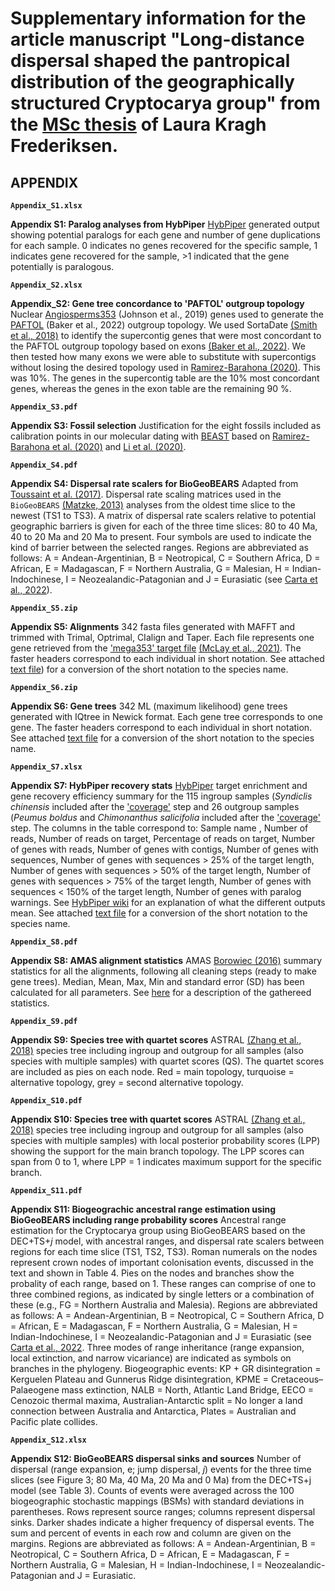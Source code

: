 # Supplementary information for the article manuscript "Long-distance dispersal shaped the pantropical distribution of the geographically structured Cryptocarya group" from the [MSc thesis]() of Laura Kragh Frederiksen.

## **APPENDIX**

**``Appendix_S1.xlsx``**

**Appendix S1: Paralog analyses from HybPiper**
[HybPiper](https://bioone.org/journals/applications-in-plant-sciences/volume-4/issue-7/apps.1600016/HybPiper--Extracting-Coding-Sequence-and-Introns-for-Phylogenetics-from/10.3732/apps.1600016.full) generated output showing potential paralogs for each gene and number of gene duplications for each sample. 0 indicates no genes recovered for the specific sample, 1 indicates gene recovered for the sample, >1 indicated that the gene potentially is paralogous. 

**``Appendix_S2.xlsx``**

**Appendix_S2: Gene tree concordance to 'PAFTOL' outgroup topology**
Nuclear [Angiosperms353](https://www.ncbi.nlm.nih.gov/pubmed/30535394) (Johnson et al., 2019) genes used to generate the [PAFTOL](https://www.ncbi.nlm.nih.gov/pubmed/33983440) (Baker et al., 2022) outgroup topology. We used SortaDate [(Smith et al., 2018)](https://www.ncbi.nlm.nih.gov/pubmed/29772020) to identify the supercontig genes that were most concordant to the PAFTOL outgroup topology based on exons [(Baker et al., 2022)](https://www.ncbi.nlm.nih.gov/pubmed/33983440). We then tested how many exons we were able to substitute with supercontigs without losing the desired topology used in [Ramirez-Barahona (2020)](https://www.nature.com/articles/s41559-020-1241-3). This was 10%. The genes in the supercontig table are the 10% most concordant genes, whereas the genes in the exon table are the remaining 90 %.

**``Appendix_S3.pdf``**

**Appendix S3: Fossil selection**
Justification for the eight fossils included as calibration points in our molecular dating with [BEAST](https://www.ncbi.nlm.nih.gov/pmc/articles/PMC6007674/) based on [Ramirez-Barahona et al. (2020)](https://www.nature.com/articles/s41559-020-1241-3) and [Li et al. (2020)](https://www.ncbi.nlm.nih.gov/pubmed/32619568).

**``Appendix_S4.pdf``**

**Appendix S4: Dispersal rate scalers for BioGeoBEARS** 
Adapted from [Toussaint et al. (2017)](https://onlinelibrary.wiley.com/doi/10.1111/jbi.12977). Dispersal rate scaling matrices used in the `BioGeoBEARS` [(Matzke, 2013)](https://escholarship.org/content/qt44j7n141/qt44j7n141_noSplash_a25fcfcd2e4c86c599d6f7da5ee1d7f8.pdf?t=pga0we) analyses from the oldest time slice to the newest (TS1 to TS3). A matrix of dispersal rate scalers relative to potential geographic barriers is given for each of the three time slices: 80 to 40 Ma, 40 to 20 Ma and 20 Ma to present. Four symbols are used to indicate the kind of barrier between the selected ranges. Regions are abbreviated as follows: A = Andean-Argentinian, B = Neotropical, C = Southern Africa, D = African, E = Madagascan, F = Northern Australia, G = Malesian, H = Indian-Indochinese, I = Neozealandic-Patagonian and J = Eurasiatic (see [Carta et al., 2022](https://www.ncbi.nlm.nih.gov/pmc/articles/PMC9298788/)).

**``Appendix_S5.zip``**

**Appendix S5: Alignments**
342 fasta files generated with MAFFT and trimmed with Trimal, Optrimal, CIalign and Taper. Each file represents one gene retrieved from the ['mega353' target file](https://github.com/chrisjackson-pellicle/NewTargets) [(McLay et al., 2021)](https://www.ncbi.nlm.nih.gov/pubmed/34336399). The faster headers correspond to each individual in short notation. See attached [text file](https://github.com/LKFrederiksen/Cryptocarya/blob/c75be30004c57bcb3f6e78a846e54deeddb694b0/Supplementary_information/key_names.xlsx)) for a conversion of the short notation to the species name.

**``Appendix_S6.zip``**

**Appendix S6: Gene trees**
342 ML (maximum likelihood) gene trees generated with IQtree in Newick format. Each gene tree corresponds to one gene. The faster headers correspond to each individual in short notation. See attached [text file](https://github.com/LKFrederiksen/Cryptocarya/blob/c75be30004c57bcb3f6e78a846e54deeddb694b0/Supplementary_information/key_names.xlsx) for a conversion of the short notation to the species name.

**``Appendix_S7.xlsx``**

**Appendix S7: HybPiper recovery stats**
[HybPiper](https://bioone.org/journals/applications-in-plant-sciences/volume-4/issue-7/apps.1600016/HybPiper--Extracting-Coding-Sequence-and-Introns-for-Phylogenetics-from/10.3732/apps.1600016.full) target enrichment and gene recovery efficiency summary for the 115 ingroup samples (*Syndiclis chinensis* included after the ['coverage'](https://github.com/LKFrederiksen/Cryptocarya/tree/main/1_Phylogeny#workflow-overview) step and 26 outgroup samples (*Peumus boldus* and *Chimonanthus salicifolia* included after the ['coverage'](https://github.com/LKFrederiksen/Cryptocarya/tree/main/1_Phylogeny#workflow-overview) step. The columns in the table correspond to: Sample name , Number of reads,	Number of reads on target, Percentage of reads on target,	Number of genes with reads,	Number of genes with contigs,	Number of genes with sequences,	Number of genes with sequences > 25% of the target length, Number of genes with sequences > 50% of the target length, Number of genes with sequences > 75% of the target length, Number of genes with sequences < 150% of the target length, Number of genes with paralog warnings. See [HybPiper wiki](https://github.com/mossmatters/HybPiper/wiki#hybpiper-stats) for an explanation of what the different outputs mean. See attached [text file](https://github.com/LKFrederiksen/Cryptocarya/blob/c75be30004c57bcb3f6e78a846e54deeddb694b0/Supplementary_information/key_names.xlsx) for a conversion of the short notation to the species name.

**``Appendix_S8.pdf``** 

**Appendix S8: AMAS alignment statistics** 
AMAS [Borowiec (2016)](https://www.ncbi.nlm.nih.gov/pubmed/26835189) summary statistics for all the alignments, following all cleaning steps (ready to make gene trees). Median, Mean, Max, Min and standard error (SD) has been calculated for all parameters. See [here](https://github.com/marekborowiec/AMAS) for a description of the gathereed statistics.

**``Appendix_S9.pdf``** 

**Appendix S9: Species tree with quartet scores** 
ASTRAL [(Zhang et al., 2018)](https://www.ncbi.nlm.nih.gov/pmc/articles/PMC5998893/) species tree including ingroup and outgroup for all samples (also species with multiple samples) with quartet scores (QS). The quartet scores are included as pies on each node. Red = main topology, turquoise = alternative topology, grey = second alternative topology.

**``Appendix_S10.pdf``** 

**Appendix S10: Species tree with quartet scores** 
ASTRAL [(Zhang et al., 2018)](https://www.ncbi.nlm.nih.gov/pmc/articles/PMC5998893/) species tree including ingroup and outgroup for all samples (also species with multiple samples) with local posterior probability scores (LPP) showing the support for the main branch topology. The LPP scores can span from 0 to 1, where LPP = 1 indicates maximum support for the specific branch.

**``Appendix_S11.pdf``**

**Appendix S11: Biogeograchic ancestral range estimation using BioGeoBEARS including range probability scores**
Ancestral range estimation for the Cryptocarya group using BioGeoBEARS based on the DEC+TS+_j_ model, with ancestral ranges, and dispersal rate scalers between regions for each time slice (TS1, TS2, TS3). Roman numerals on the nodes represent crown nodes of important colonisation events, discussed in the text and shown in Table 4. Pies on the nodes and branches show the probality of each range, based on 1. These ranges can comprise of one to three combined regions, as indicated by single letters or a combination of these (e.g., FG = Northern Australia and Malesia). Regions are abbreviated as follows: A = Andean-Argentinian, B = Neotropical, C = Southern Africa, D = African, E = Madagascan, F = Northern Australia, G = Malesian, H = Indian-Indochinese, I = Neozealandic-Patagonian and J = Eurasiatic (see [Carta et al., 2022](https://www.ncbi.nlm.nih.gov/pmc/articles/PMC9298788/). Three modes of range inheritance (range expansion, local extinction, and narrow vicariance) are indicated as symbols on branches in the phylogeny. Biogeographic events: KP + GR disintegration = Kerguelen Plateau and Gunnerus Ridge disintegration, KPME = Cretaceous–Palaeogene mass extinction, NALB = North, Atlantic Land Bridge, EECO = Cenozoic thermal maxima, Australian-Antarctic split = No longer a land connection between Australia and Antarctica,  Plates = Australian and Pacific plate collides.

**``Appendix_S12.xlsx``**

**Appendix S12: BioGeoBEARS dispersal sinks and sources**
Number of dispersal (range expansion, e; jump dispersal, _j_) events for the three time slices (see Figure 3; 80 Ma, 40 Ma, 20 Ma and 0 Ma) from the DEC+TS+j model (see Table 3). Counts of events were averaged across the 100 biogeographic stochastic mappings (BSMs) with standard deviations in parentheses. Rows represent source ranges; columns represent dispersal sinks. Darker shades indicate a higher frequency of dispersal events. The sum and percent of events in each row and column are given on the margins. Regions are abbreviated as follows: A = Andean-Argentinian, B = Neotropical, C = Southern Africa, D = African, E = Madagascan, F = Northern Australia, G = Malesian, H = Indian-Indochinese, I = Neozealandic-Patagonian and J = Eurasiatic.
